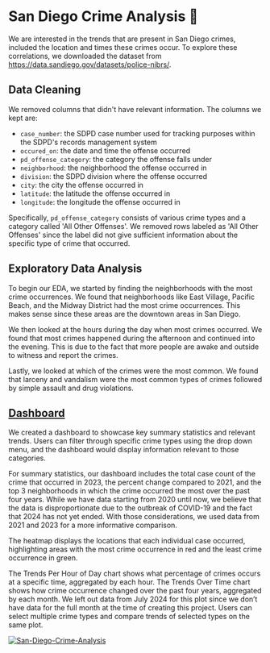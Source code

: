 # San Diego Crime Analysis 🚓
We are interested in the trends that are present in San Diego crimes, included the location and times these crimes occur. To explore these correlations, we downloaded the dataset from https://data.sandiego.gov/datasets/police-nibrs/.

## Data Cleaning
We removed columns that didn't have relevant information. The columns we kept are:
- `case_number`: the SDPD case number used for tracking purposes within the SDPD's records management system
- `occured_on`: the date and time the offense occurred
- `pd_offense_category`: the category the offense falls under
- `neighborhood`: the neighborhood the offense occurred in
- `division`: the SDPD division where the offense occurred
- `city`: the city the offense occurred in
- `latitude`: the latitude the offense occurred in
- `longitude`: the longitude the offense occurred in

Specifically, `pd_offense_category` consists of various crime types and a category called 'All Other Offenses'. We removed rows labeled as 'All Other Offenses' since the label did not give sufficient information about the specific type of crime that occurred.

## Exploratory Data Analysis
To begin our EDA, we started by finding the neighborhoods with the most crime occurrences. We found that neighborhoods like East Village, Pacific Beach, and the Midway District had the most crime occurrences. This makes sense since these areas are the downtown areas in San Diego. 

We then looked at the hours during the day when most crimes occurred. We found that most crimes happened during the afternoon and continued into the evening. This is due to the fact that more people are awake and outside to witness and report the crimes.

Lastly, we looked at which of the crimes were the most common. We found that larceny and vandalism were the most common types of crimes followed by simple assault and drug violations. 

## [Dashboard](https://public.tableau.com/app/profile/sarah.he8574/viz/SanDiegoCrimeAnalysis_17214224864360/SanDiegoCrimeAnalysis)
We created a dashboard to showcase key summary statistics and relevant trends. Users can filter through specific crime types using the drop down menu, and the dashboard would display information relevant to those categories.

For summary statistics, our dashboard includes the total case count of the crime that occurred in 2023, the percent change compared to 2021, and the top 3 neighborhoods in which the crime occurred the most over the past four years. While we have data starting from 2020 until now, we believe that the data is disproportionate due to the outbreak of COVID-19 and the fact that 2024 has not yet ended. With those considerations, we used data from 2021 and 2023 for a more informative comparison.

The heatmap displays the locations that each individual case occurred, highlighting areas with the most crime occurrence in red and the least crime occurrence in green.

The Trends Per Hour of Day chart shows what percentage of crimes occurs at a specific time, aggregated by each hour. The Trends Over Time chart shows how crime occurrence changed over the past four years, aggregated by each month. We left out data from July 2024 for this plot since we don’t have data for the full month at the time of creating this project. Users can select multiple crime types and compare trends of selected types on the same plot.

[![San-Diego-Crime-Analysis](https://github.com/user-attachments/assets/c25240d1-7ada-4037-b4de-8816fbc4b532)](https://public.tableau.com/app/profile/sarah.he8574/viz/SanDiegoCrimeAnalysis_17214224864360/SanDiegoCrimeAnalysis)
